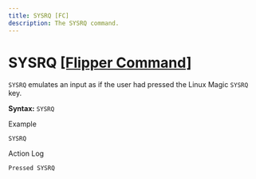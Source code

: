 ```yaml
---
title: SYSRQ [FC]
description: The SYSRQ command.
---
```


# SYSRQ [[Flipper Command]](https://developer.flipper.net/flipperzero/doxygen/badusb_file_format.html#autotoc_md72)
`SYSRQ` emulates an input as if the user had pressed the Linux Magic `SYSRQ` key.

**Syntax:** `SYSRQ`

Example
```
SYSRQ
```

Action Log
```
Pressed SYSRQ
```